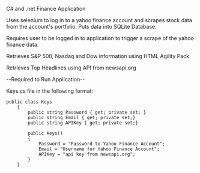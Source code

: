 C# and .net Finance Application

Uses selenium to log in to a yahoo finance account and scrapes stock data from the account's portfolio. Puts data into SQLite Database.

Requires user to be logged in to application to trigger a scrape of the yahoo finance data.

Retrieves S&P 500, Nasdaq and Dow information using HTML Agility Pack

Retrieves Top Headlines using API from newsapi.org

--Required to Run Application--

Keys.cs file in the following format:

    public class Keys
        {
            public string Password { get; private set; }
            public string Email { get; private set;}
            public string APIKey { get; private set;}

            public Keys()
            {
                Password = "Password to Yahoo Finance Account";
                Email = "Username for Yahoo Finance Account";
                APIKey = "api key from newsapi.org";
            }
        }

